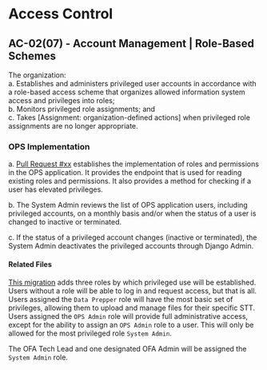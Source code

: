 # Access Control
## AC-02(07) - Account Management | Role-Based Schemes

The organization:  
a. Establishes and administers privileged user accounts in accordance with a 
role-based access scheme that organizes allowed information system access and 
privileges into roles;  
b. Monitors privileged role assignments; and  
c. Takes [Assignment: organization-defined actions] when privileged role 
assignments are no longer appropriate.

### OPS Implementation

a. [Pull Request #xx]() establishes the
implementation of roles and permissions in the OPS application.  It provides the endpoint that is used for reading existing roles and permissions. It also provides a method for checking if a user has elevated privileges.  

b. The System Admin reviews the list of OPS application users, including privileged accounts, on a monthly basis and/or when the status of a user is changed to inactive or terminated.  

c. If the status of a privileged account changes (inactive or terminated), the System Admin deactivates the privileged accounts through Django Admin.

#### Related Files

[This migration](https://github.com/HHS/TANF-app/blob/main/tdrs-backend/OPSservice/users/migrations/0006_auto_20201117_1717.py) 
adds three roles by which privileged use will be established. Users without a role
will be able to log in and request access, but that is all. Users assigned the
`Data Prepper` role will have the most basic set of privileges, allowing them to 
upload and manage files for their specific STT. Users assigned the `OPS Admin` role will provide 
full administrative access, except for the ability to assign an `OPS Admin` role
to a user. This will only be allowed for the most privileged role `System Admin`.

The OFA Tech Lead and one designated OFA Admin will be assigned the `System Admin` role.

